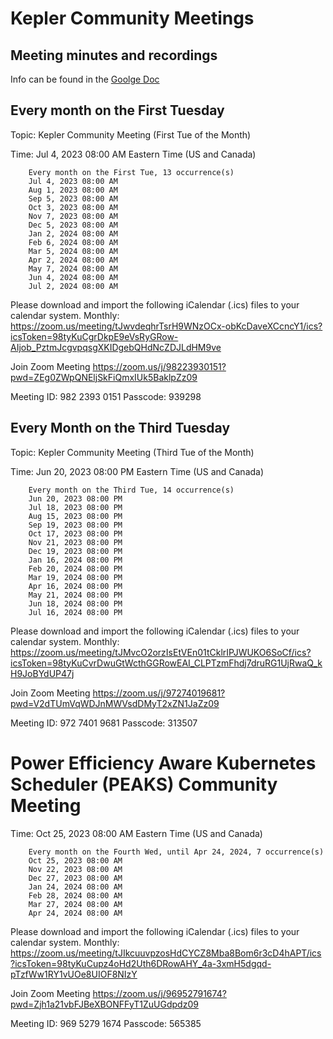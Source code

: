 # Kepler Community Meetings

## Meeting minutes and recordings
Info can be found in the [Goolge Doc](https://docs.google.com/document/d/1YtflOiC8Eq61MIrX2DW2KT2XcJjBZnvgyKrkjUCr_ZE/edit?usp=sharing)

## Every month on the First Tuesday

Topic: Kepler Community Meeting (First Tue of the Month)

Time: Jul 4, 2023 08:00 AM Eastern Time (US and Canada)

        Every month on the First Tue, 13 occurrence(s)
        Jul 4, 2023 08:00 AM
        Aug 1, 2023 08:00 AM
        Sep 5, 2023 08:00 AM
        Oct 3, 2023 08:00 AM
        Nov 7, 2023 08:00 AM
        Dec 5, 2023 08:00 AM
        Jan 2, 2024 08:00 AM
        Feb 6, 2024 08:00 AM
        Mar 5, 2024 08:00 AM
        Apr 2, 2024 08:00 AM
        May 7, 2024 08:00 AM
        Jun 4, 2024 08:00 AM
        Jul 2, 2024 08:00 AM
        
Please download and import the following iCalendar (.ics) files to your calendar system.
Monthly: https://zoom.us/meeting/tJwvdeqhrTsrH9WNzOCx-obKcDaveXCcncY1/ics?icsToken=98tyKuCgrDkpE9eVsRyGRow-AIjob_PztmJcgvpqsgXKIDgebQHdNcZDJLdHM9ve

Join Zoom Meeting
https://zoom.us/j/98223930151?pwd=ZEg0ZWpQNEljSkFiQmxIUk5BaklpZz09

Meeting ID: 982 2393 0151
Passcode: 939298

## Every Month on the Third Tuesday

Topic: Kepler Community Meeting (Third Tue of the Month)

Time: Jun 20, 2023 08:00 PM Eastern Time (US and Canada)

        Every month on the Third Tue, 14 occurrence(s)
        Jun 20, 2023 08:00 PM
        Jul 18, 2023 08:00 PM
        Aug 15, 2023 08:00 PM
        Sep 19, 2023 08:00 PM
        Oct 17, 2023 08:00 PM
        Nov 21, 2023 08:00 PM
        Dec 19, 2023 08:00 PM
        Jan 16, 2024 08:00 PM
        Feb 20, 2024 08:00 PM
        Mar 19, 2024 08:00 PM
        Apr 16, 2024 08:00 PM
        May 21, 2024 08:00 PM
        Jun 18, 2024 08:00 PM
        Jul 16, 2024 08:00 PM
        
Please download and import the following iCalendar (.ics) files to your calendar system.
Monthly: https://zoom.us/meeting/tJMvcO2orzIsEtVEn01tCklrIPJWUKO6SoCf/ics?icsToken=98tyKuCvrDwuGtWcthGGRowEAI_CLPTzmFhdj7druRG1UjRwaQ_kH9JoBYdUP47j

Join Zoom Meeting
https://zoom.us/j/97274019681?pwd=V2dTUmVqWDJnMWVsdDMyT2xZN1JaZz09

Meeting ID: 972 7401 9681
Passcode: 313507

# Power Efficiency Aware Kubernetes Scheduler (PEAKS) Community Meeting

Time: Oct 25, 2023 08:00 AM Eastern Time (US and Canada)

        Every month on the Fourth Wed, until Apr 24, 2024, 7 occurrence(s)
        Oct 25, 2023 08:00 AM
        Nov 22, 2023 08:00 AM
        Dec 27, 2023 08:00 AM
        Jan 24, 2024 08:00 AM
        Feb 28, 2024 08:00 AM
        Mar 27, 2024 08:00 AM
        Apr 24, 2024 08:00 AM
        
Please download and import the following iCalendar (.ics) files to your calendar system.
Monthly: https://zoom.us/meeting/tJIkcuuvpzosHdCYCZ8Mba8Bom6r3cD4hAPT/ics?icsToken=98tyKuCupz4oHd2Uth6DRowAHY_4a-3xmH5dgqd-pTzfWw1RY1vUOe8UIOF8NIzY

Join Zoom Meeting
https://zoom.us/j/96952791674?pwd=Zjh1a21vbFJBeXBONFFyT1ZuUGdpdz09

Meeting ID: 969 5279 1674
Passcode: 565385



